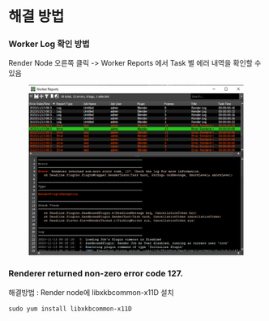 # 해결 방법

### Worker Log 확인 방법



Render Node 오른쪽 클릭 -> Worker Reports 에서 Task 별 에러 내역을 확인할 수 있음

<figure><img src="../.gitbook/assets/image (28).png" alt=""><figcaption></figcaption></figure>

### Renderer returned non-zero error code 127.

해결방법 : Render node에 libxkbcommon-x11D 설치

```
sudo yum install libxkbcommon-x11D
```
